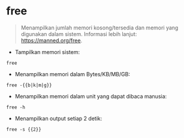 # free

> Menampilkan jumlah memori kosong/tersedia dan memori yang digunakan dalam sistem.
> Informasi lebih lanjut: <https://manned.org/free>.

- Tampilkan memori sistem:

`free`

- Menampilkan memori dalam Bytes/KB/MB/GB:

`free -{{b|k|m|g}}`

- Menampilkan memori dalam unit yang dapat dibaca manusia:

`free -h`

- Menampilkan output setiap 2 detik:

`free -s {{2}}`

